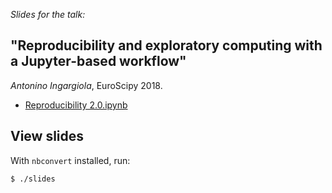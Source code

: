 *Slides for the talk:*

## "Reproducibility and exploratory computing with a Jupyter-based workflow"

*Antonino Ingargiola*, EuroScipy 2018.

- [Reproducibility 2.0.ipynb](http://nbviewer.jupyter.org/github/tritemio/euroscipy2018_jupyter_reproducibility/blob/e90a40a54eed2b534d0bcbaa501cf8771d68587a/Reproducibility%202.0.ipynb)

## View slides

With `nbconvert` installed, run:

```
$ ./slides
```
